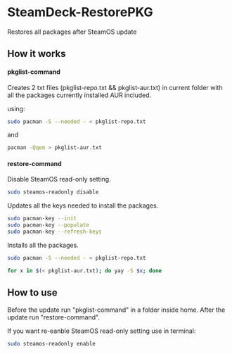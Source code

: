 # SteamDeck-RestorePKG
Restores all packages after SteamOS update

## How it works

#### pkglist-command

Creates 2 txt files (pkglist-repo.txt && pkglist-aur.txt) in current folder with all the packages currently installed AUR included.

using:

```bash
sudo pacman -S --needed - < pkglist-repo.txt
```

and

```bash
pacman -Qqem > pkglist-aur.txt
```

#### restore-command

Disable SteamOS read-only setting.

```bash
sudo steamos-readonly disable
```

Updates all the keys needed to install the packages.

```bash
sudo pacman-key --init
sudo pacman-key --populate
sudo pacman-key --refresh-keys
```

Installs all the packages.

```bash
sudo pacman -S --needed - < pkglist-repo.txt

for x in $(< pkglist-aur.txt); do yay -S $x; done
```

## How to use
Before the update run "pkglist-command" in a folder inside home.
After the update run "restore-command".

If you want re-eanble SteamOS read-only setting use in terminal:

```bash
sudo steamos-readonly enable
```

